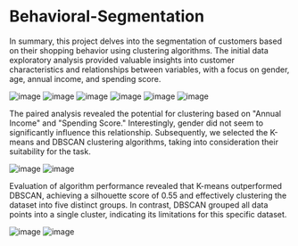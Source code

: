 # Behavioral-Segmentation
In summary, this project delves into the segmentation of customers based on their shopping behavior using clustering algorithms. The initial data exploratory analysis provided valuable insights into customer characteristics and relationships between variables, with a focus on gender, age, annual income, and spending score.

![image](https://github.com/aidapouradam4/Behavioral-Segmentation/assets/103252922/5818b344-9db5-4911-aa0a-7651dbbd4f71)
![image](https://github.com/aidapouradam4/Behavioral-Segmentation/assets/103252922/2dc27d3d-54e6-4171-84fa-084f6e97fd36)
![image](https://github.com/aidapouradam4/Behavioral-Segmentation/assets/103252922/c78dec40-b16a-4e41-ab3c-54eefaa203c3)
![image](https://github.com/aidapouradam4/Behavioral-Segmentation/assets/103252922/2b08f5ea-721a-45fb-b1b5-ba8fa5d3a898)
![image](https://github.com/aidapouradam4/Behavioral-Segmentation/assets/103252922/ffd28773-1476-42e7-af36-26a187e9e080)
![image](https://github.com/aidapouradam4/Behavioral-Segmentation/assets/103252922/e8e9cf57-e9df-4878-a44c-064415b0d311)

The paired analysis revealed the potential for clustering based on "Annual Income" and "Spending Score." Interestingly, gender did not seem to significantly influence this relationship. Subsequently, we selected the K-means and DBSCAN clustering algorithms, taking into consideration their suitability for the task.

![image](https://github.com/aidapouradam4/Behavioral-Segmentation/assets/103252922/5aae9b6b-c0fa-4bb6-b042-86b90b5f55fc)
![image](https://github.com/aidapouradam4/Behavioral-Segmentation/assets/103252922/0209824c-ccb1-4a0d-8ee9-2696058d3ccf)


Evaluation of algorithm performance revealed that K-means outperformed DBSCAN, achieving a silhouette score of 0.55 and effectively clustering the dataset into five distinct groups. In contrast, DBSCAN grouped all data points into a single cluster, indicating its limitations for this specific dataset.

![image](https://github.com/aidapouradam4/Behavioral-Segmentation/assets/103252922/c93f0c55-c44b-453b-8c4a-584e71ce35d8)
![image](https://github.com/aidapouradam4/Behavioral-Segmentation/assets/103252922/2e2ddfde-7387-45cc-b1d5-94522c629f82)


